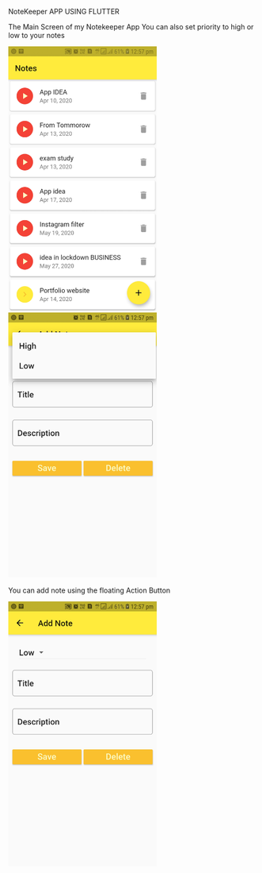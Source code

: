 NoteKeeper APP USING FLUTTER



The Main Screen of my Notekeeper App                                 You can also set priority to high or low to your notes         

<img src="NoteKeeper%20mainscreen.jpg" width="300">                   <img src="Adding%20Priority%20.jpg" width ="300">



You can add note using the floating Action Button 

<img src="Add%20Note%20.jpg" width="300">








